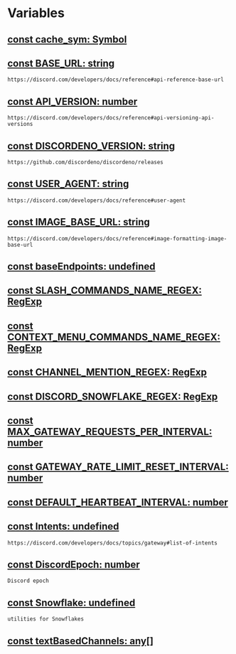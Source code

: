# Variables

## [const cache_sym: Symbol](https://github.com/oasisjs/biscuit/tree/main/packages/cache/mod.ts#L16:0)

## [const BASE_URL: string](https://github.com/oasisjs/biscuit/tree/main/packages/discordeno/util/constants.ts#L2:0)
```
https://discord.com/developers/docs/reference#api-reference-base-url
```
## [const API_VERSION: number](https://github.com/oasisjs/biscuit/tree/main/packages/discordeno/util/constants.ts#L5:0)
```
https://discord.com/developers/docs/reference#api-versioning-api-versions
```
## [const DISCORDENO_VERSION: string](https://github.com/oasisjs/biscuit/tree/main/packages/discordeno/util/constants.ts#L9:0)
```
https://github.com/discordeno/discordeno/releases
```
## [const USER_AGENT: string](https://github.com/oasisjs/biscuit/tree/main/packages/discordeno/util/constants.ts#L12:0)
```
https://discord.com/developers/docs/reference#user-agent
```
## [const IMAGE_BASE_URL: string](https://github.com/oasisjs/biscuit/tree/main/packages/discordeno/util/constants.ts#L15:0)
```
https://discord.com/developers/docs/reference#image-formatting-image-base-url
```
## [const baseEndpoints: undefined](https://github.com/oasisjs/biscuit/tree/main/packages/discordeno/util/constants.ts#L18:0)

## [const SLASH_COMMANDS_NAME_REGEX: RegExp](https://github.com/oasisjs/biscuit/tree/main/packages/discordeno/util/constants.ts#L23:0)

## [const CONTEXT_MENU_COMMANDS_NAME_REGEX: RegExp](https://github.com/oasisjs/biscuit/tree/main/packages/discordeno/util/constants.ts#L24:0)

## [const CHANNEL_MENTION_REGEX: RegExp](https://github.com/oasisjs/biscuit/tree/main/packages/discordeno/util/constants.ts#L25:0)

## [const DISCORD_SNOWFLAKE_REGEX: RegExp](https://github.com/oasisjs/biscuit/tree/main/packages/discordeno/util/constants.ts#L26:0)

## [const MAX_GATEWAY_REQUESTS_PER_INTERVAL: number](https://github.com/oasisjs/biscuit/tree/main/packages/discordeno/gateway/shard/types.ts#L7:0)

## [const GATEWAY_RATE_LIMIT_RESET_INTERVAL: number](https://github.com/oasisjs/biscuit/tree/main/packages/discordeno/gateway/shard/types.ts#L8:0)

## [const DEFAULT_HEARTBEAT_INTERVAL: number](https://github.com/oasisjs/biscuit/tree/main/packages/discordeno/gateway/shard/types.ts#L9:0)

## [const Intents: undefined](https://github.com/oasisjs/biscuit/tree/main/packages/discordeno/types/shared.ts#L1024:0)
```
https://discord.com/developers/docs/topics/gateway#list-of-intents
```
## [const DiscordEpoch: number](https://github.com/oasisjs/biscuit/tree/main/packages/biscuit/Snowflake.ts#L5:0)
```
Discord epoch
```
## [const Snowflake: undefined](https://github.com/oasisjs/biscuit/tree/main/packages/biscuit/Snowflake.ts#L8:0)
```
utilities for Snowflakes
```
## [const textBasedChannels: any[]](https://github.com/oasisjs/biscuit/tree/main/packages/biscuit/structures/channels.ts#L98:0)
